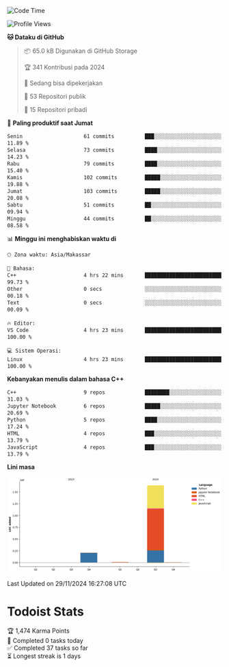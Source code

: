 <!--START_SECTION:waka-->
![Code Time](http://img.shields.io/badge/Code%20Time-99%20hrs%2024%20mins-blue)

![Profile Views](http://img.shields.io/badge/Profil%20dilihat-0-blue)

**🐱 Dataku di GitHub** 

> 📦 65.0 kB Digunakan di GitHub Storage 
 > 
> 🏆 341 Kontribusi pada 2024
 > 
> 💼 Sedang bisa dipekerjakan
 > 
> 📜 53 Repositori publik 
 > 
> 🔑 15 Repositori pribadi 
 > 
📅 **Paling produktif saat Jumat** 

```text
Senin                    61 commits          ███░░░░░░░░░░░░░░░░░░░░░░   11.89 % 
Selasa                   73 commits          ████░░░░░░░░░░░░░░░░░░░░░   14.23 % 
Rabu                     79 commits          ████░░░░░░░░░░░░░░░░░░░░░   15.40 % 
Kamis                    102 commits         █████░░░░░░░░░░░░░░░░░░░░   19.88 % 
Jumat                    103 commits         █████░░░░░░░░░░░░░░░░░░░░   20.08 % 
Sabtu                    51 commits          ██░░░░░░░░░░░░░░░░░░░░░░░   09.94 % 
Minggu                   44 commits          ██░░░░░░░░░░░░░░░░░░░░░░░   08.58 % 
```


📊 **Minggu ini menghabiskan waktu di** 

```text
🕑︎ Zona waktu: Asia/Makassar

💬 Bahasa: 
C++                      4 hrs 22 mins       █████████████████████████   99.73 % 
Other                    0 secs              ░░░░░░░░░░░░░░░░░░░░░░░░░   00.18 % 
Text                     0 secs              ░░░░░░░░░░░░░░░░░░░░░░░░░   00.09 % 

🔥 Editor: 
VS Code                  4 hrs 23 mins       █████████████████████████   100.00 % 

💻 Sistem Operasi: 
Linux                    4 hrs 23 mins       █████████████████████████   100.00 % 
```

**Kebanyakan menulis dalam bahasa C++** 

```text
C++                      9 repos             ████████░░░░░░░░░░░░░░░░░   31.03 % 
Jupyter Notebook         6 repos             █████░░░░░░░░░░░░░░░░░░░░   20.69 % 
Python                   5 repos             ████░░░░░░░░░░░░░░░░░░░░░   17.24 % 
HTML                     4 repos             ███░░░░░░░░░░░░░░░░░░░░░░   13.79 % 
JavaScript               4 repos             ███░░░░░░░░░░░░░░░░░░░░░░   13.79 % 
```



**Lini masa**

![Lines of Code chart](https://raw.githubusercontent.com/yusuf601/yusuf601/main/assets/bar_graph.png)


 Last Updated on 29/11/2024 16:27:08 UTC
<!--END_SECTION:waka-->
# Todoist Stats

<!-- TODO-IST:START -->
🏆  1,474 Karma Points           
🌸  Completed 0 tasks today           
✅  Completed 37 tasks so far           
⏳  Longest streak is 1 days
<!-- TODO-IST:END -->
